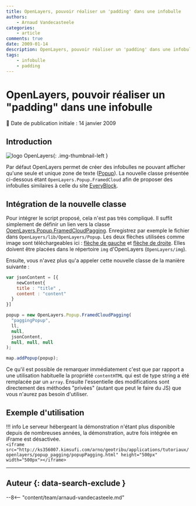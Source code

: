 ```yaml
---
title: OpenLayers, pouvoir réaliser un 'padding' dans une infobulle
authors:
    - Arnaud Vandecasteele
categories:
    - article
comments: true
date: 2009-01-14
description: OpenLayers, pouvoir réaliser un 'padding' dans une infobulle
tags:
    - infobulle
    - padding
---
```


# OpenLayers, pouvoir réaliser un "padding" dans une infobulle

:calendar: Date de publication initiale : 14 janvier 2009

## Introduction

![logo OpenLayers](https://cdn.geotribu.fr/img/logos-icones/logiciels_librairies/openlayers.png "logo OpenLayers"){: .img-thumbnail-left }

Par défaut OpenLayers permet de créer des infobulles ne pouvant afficher qu'une seule et unique zone de texte ([Popup](http://openlayers.org/dev/examples/)). La nouvelle classe présentée ci-dessous étant `OpenLayers.Popup.FramedCloud` afin de proposer des infobulles similaires à celle du site [EveryBlock](http://miami.everyblock.com/).

## Intégration de la nouvelle classe

Pour intégrer le script proposé, cela n'est pas très compliqué. Il suffit simplement de définir un lien vers la classe [OpenLayers.Popup.FramedCloudPagging](http://ks356007.kimsufi.com/arno/lib/js/OpenLayers/lib/OpenLayers/Popup/FramedCloudPagging.js). Enregistrez par exemple le fichier dans `OpenLayers/lib/OpenLayers/Popup`. Les deux flèches utilisées comme image sont téléchargeables ici : [flèche de gauche](http://ks356007.kimsufi.com/arno/lib/js/OpenLayers/img/pagging_left.png) et [flèche de droite](http://ks356007.kimsufi.com/arno/lib/js/OpenLayers/img/pagging_right.png). Elles doivent être placées dans le répertoire `img` d'OpenLayers (`OpenLayers/img`).

Ensuite, vous n'avez plus qu'a appeler cette nouvelle classe de la manière suivante :

```javascript
var jsonContent = [{  
    newContent{  
    title : "title" ,  
    content : "content"  
  }  
}]  

popup = new OpenLayers.Popup.FramedCloudPagging(  
  "paggingPopup",  
  ll,  
  null,  
  jsonContent,  
  null, null, null  
);  

map.addPopup(popup);
```  

Ce qu'il est possible de remarquer immédiatement c'est que par rapport a une utilisation habituelle la propriété `contentHTML` qui est de type string a été remplacée par un `array`. Ensuite l'essentielle des modifications sont directement des méthodes "privées" (autant que peut le faire du JS) que vous n'aurez pas besoin d'utiliser.

## Exemple d'utilisation

!!! info
    Le serveur hébergeant la démonstration n'étant plus disponible depuis de nombreuses années, la démonstration, autre fois intégrée en iFrame est désactivée.  
    `<iframe src="http://ks356007.kimsufi.com/arno/geotribu/applications/tutoriaux/openlayers/popup_pagging/popupPagging.html" height="500px" width="500px"></iframe>`

----

## Auteur {: data-search-exclude }

--8<-- "content/team/arnaud-vandecasteele.md"
